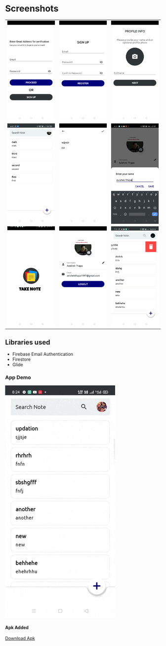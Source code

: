 # Screenshots

<table>
       <tr>
          <td><img src="app/screenshots/1.jpg"></td>
          <td><img src="app/screenshots/2.jpg"></td>
          <td><img src="app/screenshots/3.jpg"></td>
        </tr><tr>
           <td><img src="app/screenshots/4.jpg"></td>
           <td><img src="app/screenshots/5.jpg"></td>
           <td><img src="app/screenshots/6.jpg"></td>
        </tr>
         <tr>
             <td><img src="app/screenshots/7.jpg"></td>
             <td><img src="app/screenshots/8.jpg"></td>
             <td><img src="app/screenshots/9.jpg"></td>
         </tr>
</table>

## Libraries used

<ul>
<li>Firebase Email Authentication</li>
<li>Firestore</li>
<li>Glide</li>
</ul>

### App Demo

<img src="app/record/app_demo.gif">

#### Apk Added
<a href="app/apk/Take Note.apk">Download Apk</a>


